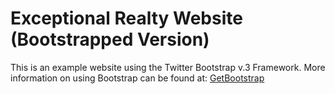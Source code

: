 # Exceptional Realty Website (Bootstrapped Version)

This is an example website using the Twitter Bootstrap v.3 Framework.
More information on using Bootstrap can be found at:
[GetBootstrap](http://getbootstrap.com)
